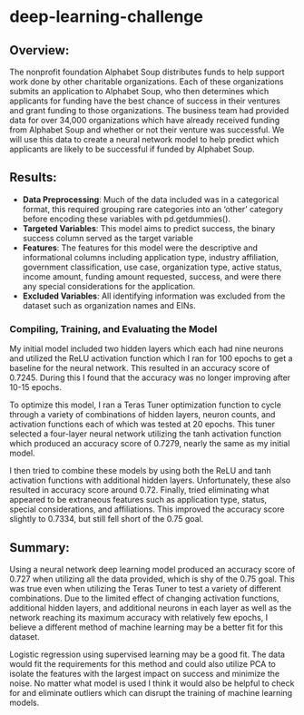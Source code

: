 # deep-learning-challenge

## Overview:
The nonprofit foundation Alphabet Soup distributes funds to help support work done by other charitable organizations. Each of these organizations submits an application to Alphabet Soup, who then determines which applicants for funding have the best chance of success in their ventures and grant funding to those organizations. The business team had provided data for over 34,000 organizations which have already received funding from Alphabet Soup and whether or not their venture was successful. We will use this data to create a neural network model to help predict which applicants are likely to be successful if funded by Alphabet Soup.

## Results:
* **Data Preprocessing**:
Much of the data included was in a categorical format, this required grouping rare categories into an ‘other’ category before encoding these variables with pd.getdummies().
* **Targeted Variables**:
This model aims to predict success, the binary success column served as the target variable
* **Features**:
The features for this model were the descriptive and informational columns including application type, industry affiliation, government classification, use case, organization type, active status, income amount, funding amount requested, success, and were there any special considerations for the application.
* **Excluded Variables**: All identifying information was excluded from the dataset such as organization names and EINs.

### Compiling, Training, and Evaluating the Model

My initial model included two hidden layers which each had nine neurons and utilized the ReLU activation function which I ran for 100 epochs to get a baseline for the neural network. This resulted in an accuracy score of 0.7245. During this I found that the accuracy was no longer improving after 10-15 epochs.

To optimize this model, I ran a Teras Tuner optimization function to cycle through a variety of combinations of hidden layers, neuron counts, and activation functions each of which was tested at 20 epochs. This tuner selected a four-layer neural network utilizing the tanh activation function which produced an accuracy score of 0.7279, nearly the same as my initial model.

I then tried to combine these models by using both the ReLU and tanh activation functions with additional hidden layers. Unfortunately, these also resulted in accuracy score around 0.72. Finally, tried eliminating what appeared to be extraneous features such as application type, status, special considerations, and affiliations. This improved the accuracy score slightly to 0.7334, but still fell short of the 0.75 goal.

## Summary: 
Using a neural network deep learning model produced an accuracy score of 0.727 when utilizing all the data provided, which is shy of the 0.75 goal. This was true even when utilizing the Teras Tuner to test a variety of different combinations. Due to the limited effect of changing activation functions, additional hidden layers, and additional neurons in each layer as well as the network reaching its maximum accuracy with relatively few epochs, I believe a different method of machine learning may be a better fit for this dataset.

Logistic regression using supervised learning may be a good fit. The data would fit the requirements for this method and could also utilize PCA to isolate the features with the largest impact on success and minimize the noise. No matter what model is used I think it would also be helpful to check for and eliminate outliers which can disrupt the training of machine learning models.
